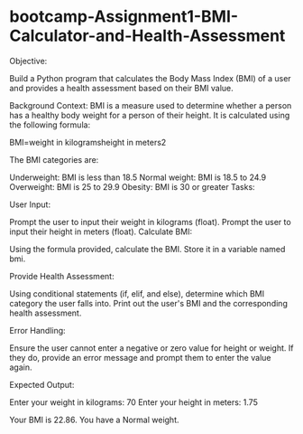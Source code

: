 # bootcamp-Assignment1-BMI-Calculator-and-Health-Assessment


Objective:

Build a Python program that calculates the Body Mass Index (BMI) of a user and provides a health assessment based on their BMI value.

Background Context: BMI is a measure used to determine whether a person has a healthy body weight for a person of their height. It is calculated using the following formula:

BMI=weight in kilogramsheight in meters2 

The BMI categories are:

Underweight: BMI is less than 18.5
Normal weight: BMI is 18.5 to 24.9
Overweight: BMI is 25 to 29.9
Obesity: BMI is 30 or greater
Tasks:

User Input:

Prompt the user to input their weight in kilograms (float).
Prompt the user to input their height in meters (float).
Calculate BMI:

Using the formula provided, calculate the BMI. Store it in a variable named bmi.

Provide Health Assessment:

Using conditional statements (if, elif, and else), determine which BMI category the user falls into. Print out the user's BMI and the corresponding health assessment.

Error Handling:

Ensure the user cannot enter a negative or zero value for height or weight. If they do, provide an error message and prompt them to enter the value again.

Expected Output:

Enter your weight in kilograms: 70 Enter your height in meters: 1.75

Your BMI is 22.86. You have a Normal weight.

